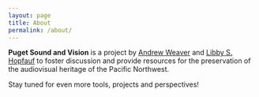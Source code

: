 ```yaml
---
layout: page
title: About
permalink: /about/
---
```


__Puget Sound and Vision__ is a project by [Andrew Weaver](http://andrewweaver.info) and [Libby S. Hopfauf](https://libbyhopfauf.wordpress.com/) to foster discussion and provide resources for the preservation of the audiovisual heritage of the Pacific Northwest.

Stay tuned for even more tools, projects and perspectives!


